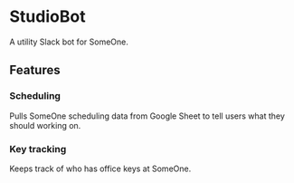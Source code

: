 # StudioBot
A utility Slack bot for SomeOne.

## Features

### Scheduling
Pulls SomeOne scheduling data from Google Sheet to tell users what they should working on.

### Key tracking
Keeps track of who has office keys at SomeOne.
